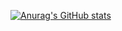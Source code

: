 [![Anurag's GitHub stats](https://github-readme-stats.vercel.app/api?username=voidf1sh)](https://github.com/anuraghazra/github-readme-stats)

<!--
**voidf1sh/voidf1sh** is a ✨ _special_ ✨ repository because its `README.md` (this file) appears on your GitHub profile.

Here are some ideas to get you started:

- 🔭 I’m currently working on ...
- 🌱 I’m currently learning ...
- 👯 I’m looking to collaborate on ...
- 🤔 I’m looking for help with ...
- 💬 Ask me about ...
- 📫 How to reach me: ...
- 😄 Pronouns: ...
- ⚡ Fun fact: ...
-->
